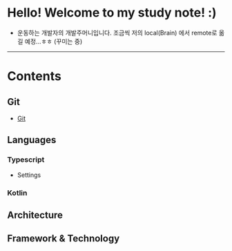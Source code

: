 # Hello! Welcome to my study note! :)

- 운동하는 개발자의 개발주머니입니다. 조금씩 저의 local(Brain) 에서 remote로 옮길 예정...ㅎㅎ
(꾸미는 중)
---

# Contents

## Git
- [Git](https://github.com/KyumKyum/DEV_SALAD/tree/main/git)

## Languages
### Typescript
- Settings

### Kotlin

## Architecture

## Framework & Technology

